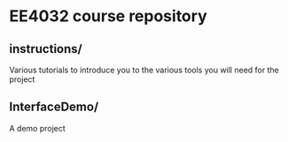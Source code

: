 # EE4032 course repository

## instructions/
Various tutorials to introduce you to the various tools you will need for the project

## InterfaceDemo/
A demo project
